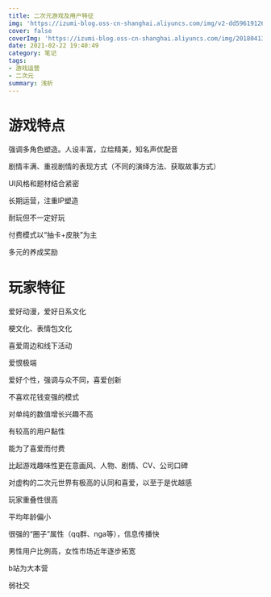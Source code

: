 ```yaml
---
title: 二次元游戏及用户特征
img: 'https://izumi-blog.oss-cn-shanghai.aliyuncs.com/img/v2-dd5961912671a8b7c9901bf645a3fbf2_720w.jpg'
cover: false
coverImg: 'https://izumi-blog.oss-cn-shanghai.aliyuncs.com/img/20180413101445_VXV2l.png'
date: 2021-02-22 19:40:49
category: 笔记
tags:
- 游戏运营
- 二次元
summary: 浅析
---
```




<!--more-->

# 游戏特点

强调多角色塑造。人设丰富，立绘精美，知名声优配音

剧情丰满、重视剧情的表现方式（不同的演绎方法、获取故事方式）

UI风格和题材结合紧密

长期运营，注重IP塑造

耐玩但不一定好玩

付费模式以“抽卡+皮肤”为主

多元的养成奖励



# 玩家特征

爱好动漫，爱好日系文化

梗文化、表情包文化

喜爱周边和线下活动

爱恨极端

爱好个性，强调与众不同，喜爱创新

不喜欢花钱变强的模式

对单纯的数值增长兴趣不高

有较高的用户黏性

能为了喜爱而付费

比起游戏趣味性更在意画风、人物、剧情、CV、公司口碑

对虚构的二次元世界有极高的认同和喜爱，以至于是优越感

玩家重叠性很高

平均年龄偏小

很强的“圈子”属性（qq群、nga等），信息传播快

男性用户比例高，女性市场近年逐步拓宽

b站为大本营

弱社交